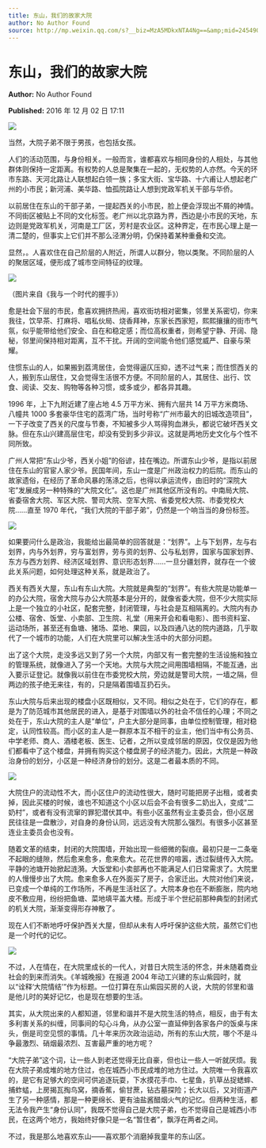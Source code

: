 ```yaml
---
title: 东山，我们的故家大院
author: No Author Found
source: http://mp.weixin.qq.com/s?__biz=MzA5MDkxNTA4Ng==&amp;mid=2454904824&amp;idx=1&amp;sn=e4448380ea86f63b9786d0cdbad2d19a&amp;chksm=87a21799b0d59e8fb0359368c31d132060fe30d12e9345a29745f1782e45c43f17f3fdbe632c#rd
---
```


# 东山，我们的故家大院

**Author:** No Author Found

**Published:** 2016 年 12 月 02 日 17:11

![](http://mmbiz.qpic.cn/mmbiz_jpg/PJWG74pLsMY6VjSs8icl92DouG8adAGS0ibIkmicA6dYrXchQel1ic3LTtD572I9r9sbW2tOnBvpibgicAXRcdc4p5aA/0?wx_fmt=jpeg)

当然，大院子弟不限于男孩，也包括女孩。

人们的活动范围，与身份相关。一般而言，谁都喜欢与相同身份的人相处，与其他群体则保持一定距离。有权势的人总是聚集在一起的，无权势的人亦然。今天的环市东路、天河北路让人联想起白领一族；多宝大街、宝华路、十六甫让人想起老广州的小市民；新河浦、美华路、恤孤院路让人想到党政军机关干部与华侨。

以前居住在东山的干部子弟，一提起西关的小市民，脸上便会浮现出不屑的神情。不同街区被贴上不同的文化标签。老广州以北京路为界，西边是小市民的天地，东边则是党政军机关，河南是工厂区，芳村是农业区。这种界定，在市民心理上是一清二楚的，但事实上它们并不那么泾渭分明，仍保持着某种重叠和交流。

显然，。人喜欢住在自己阶层的人附近，所谓人以群分，物以类聚。不同阶层的人的聚居区域，便形成了城市空间特征的纹理。

![](http://mmbiz.qpic.cn/mmbiz_jpg/PJWG74pLsMZlQLS0vUlV7C6CDTIrhicRsKGaUeQq9LG7enck4oSDRRtLuKJc6CYYmeW10v3EuVvib4eusRPsU0fQ/0?wx_fmt=jpeg)

（图片来自《我与一个时代的握手》）

愈是社会下层的市民，愈喜欢拥挤热闹，喜欢街坊相对密集，邻里关系密切，你来我往，饮早茶、打麻将、唱私伙局、烧香拜神，东家长西家短，熙熙攘攘的街市气氛，似乎能带给他们安全、自在和稳定感；而位高权重者，则希望宁静、开阔、隐秘，邻里间保持相对距离，互不干扰。开阔的空间能令他们感觉威严、自豪与荣耀。

住惯东山的人，如果搬到荔湾居住，会觉得逼仄压抑，透不过气来；而住惯西关的人，搬到东山居住，又会觉得生活很不方便。不同阶层的人，其居住、出行、饮食、阅读、交友、购物等各种习惯，或多或少，都各异其趣。

1996 年，上下九附近建了座占地 4.5 万平方米、拥有六层共 14 万平方米商场、八幢共 1000 多套豪华住宅的荔湾广场，当时号称“广州市最大的旧城改造项目”，一下子改变了西关的尺度与节奏，不知被多少人骂得狗血淋头，都说它破坏西关文脉。但在东山兴建高层住宅，却没有受到多少非议。这就是两地历史文化与个性不同所致。

广州人常把“东山少爷，西关小姐”的俗谚，挂在嘴边。所谓东山少爷，是指以前居住在东山的官宦人家少爷。民国年间，东山一度是广州政治权力的后院。而东山的故家遗俗，在经历了革命风暴的荡涤之后，也得以承运流传，由旧时的“深院大宅”发展成另一种特殊的“大院文化”。这也是广州其他区所没有的。中南局大院、省委宿舍大院、军区大院、警司大院、空军大院、省委党校大院、市委党校大院……直至 1970 年代，“我们大院的干部子弟”，仍然是一个响当当的身份标签。

![](http://mmbiz.qpic.cn/mmbiz_jpg/PJWG74pLsMZlQLS0vUlV7C6CDTIrhicRsD6EWXBeo9abWFC7CiaUZsQx8Rq4JXtraKdl5Ox8ZXJclq4Q0NZw9v5A/0?wx_fmt=jpeg)

如果要问什么是政治，我能给出最简单的回答就是：“划界”。上与下划界，左与右划界，内与外划界，穷与富划界，劳与资的划界、公与私划界，国家与国家划界、东方与西方划界、经济区域划界、意识形态划界……一旦分疆划界，就存在一个彼此关系问题，如何处理这种关系，就是政治了。

西关有西关大屋，东山有东山大院。大院就是典型的“划界”。有些大院是功能单一的办公大院，宿舍大院与办公大院基本是分开的，就像省委大院，但不少大院实际上是一个独立的小社区，配套完整，封闭管理，与社会是互相隔离的。大院内有办公楼、宿舍、饭堂、小卖部、卫生院、礼堂（用来开会和看电影）、图书资料室、运动场所，甚至还有鱼塘、猪场、菜地、果园，以及四通八达的院内道路，几乎取代了一个城市的功能，人们在大院里可以解决生活中的大部分问题。

出了这个大院，走没多远又到了另一个大院，内部又有一套完整的生活设施和独立的管理系统，就像进入了另一个天地。大院与大院之间用围墙相隔，不能互通，出入要示证登记。就像我以前住在市委党校大院，旁边就是警司大院，一墙之隔，但两边的孩子绝无来往，有的，只是隔着围墙互扔石头。

东山大院与后来出现的楼盘小区既相似，又不同。相似之处在于，它们的存在，都是为了防范城市其他居民的进入，是基于对围墙以外的社会不信任的心理；不同之处在于，东山大院的主人是“单位”，户主大部分是同事，由单位控制管理，相对稳定，认同性较高。而小区的主人是一群原本互不相干的业主，他们当中有公务员、中学老师、商人、酒楼老板、医生、记者，之所以变成邻居的原因，仅仅是因为他们都看中了这个楼盘，并拥有购买这个楼盘房子的经济能力。因此，大院是一种政治身份的划分，小区是一种经济身份的划分。这是二者最本质的不同。

![](http://mmbiz.qpic.cn/mmbiz_jpg/PJWG74pLsMZlQLS0vUlV7C6CDTIrhicRsiaPfpnygMdpxlS62HcK83AqF3c3OyHa4BcKtCtkwlJzBDBDkhibUF9uw/0?wx_fmt=jpeg)

大院住户的流动性不大，而小区住户的流动性很大，随时可能把房子出租，或者卖掉，因此买楼的时候，谁也不知道这个小区以后会不会有很多二奶出入，变成“二奶村”，或者有没有流窜的罪犯潜伏其中。有些小区虽然有业主委员会，但小区居民往往是一盘散沙，对自身的身份认同，远远没有大院那么强烈。有很多小区甚至连业主委员会也没有。

随着文革的结束，封闭的大院围墙，开始出现一些细微的裂痕。最初只是一二条毫不起眼的缝隙，然后愈来愈多，愈来愈大。花花世界的喧嚣，透过裂缝传入大院。平静的池塘开始掀起涟漪。大饭堂和小卖部再也不能满足人们日常需求了。大院里的人慢慢步出了大院。愈来愈多人在外面买了房子，合家迁出。大院对他们来说，已变成一个单纯的工作场所，不再是生活社区了。大院本身也在不断膨胀，院内地皮不敷应用，纷纷把鱼塘、菜地填平盖大楼。形成于半个世纪前那种典型的封闭式的机关大院，渐渐变得形存神散了。

现在人们不断地呼吁保护西关大屋，但却从未有人呼吁保护这些大院，虽然它们也是一个时代的记忆。

![](http://mmbiz.qpic.cn/mmbiz_jpg/PJWG74pLsMZlQLS0vUlV7C6CDTIrhicRseIWicjdWKLCxsIy26r04fq16hhN9dgVGtYgcJ986k2SDLjfq1ia9XEQA/0?wx_fmt=jpeg)

不过，人在情在，在大院里成长的一代人，对昔日大院生活的怀念，并未随着商业社会的到来而消失。《羊城晚报》在报道 2004 年动工兴建的东山紫园时，就以“诠释‘大院情结’”作为标题。一位打算在东山紫园买房的人说，大院的邻里和谐是他儿时的美好记忆，也是现在想要的生活。

其实，从大院出来的人都知道，邻里和谐并不是大院生活的特点，相反，由于有太多利害关系的纠缠，同事间的勾心斗角，从办公室一直延伸到各家各户的饭桌与床头，倒是司空见惯的事情。几十年来历次政治运动，所有的东山大院，哪个不是斗争最激烈、硝烟最浓烈、互害最严重的地方呢？

“大院子弟”这个词，让一些人到老还觉得无比自豪，但也让一些人一听就厌烦。我在大院子弟成堆的地方住过，也在城西小市民成堆的地方住过。大院唯一令我喜欢的，是它有足够大的空间可供追逐玩耍，下水摸花手巾、七星鱼，扒草丛捉蟋蟀、捕蚱蜢，上房揭瓦掏鸟窝，摘香蕉，偷甘蔗，钻古墓探险；长大以后，又对街道产生了另一种感情，那是一种更绵长、更有油盐酱醋烟火气的记忆。但两种生活，都无法令我产生“身份认同”，我既不觉得自己是大院子弟，也不觉得自己是城西小市民，在这两个地方，我始终好像只是一名“暂住者”，飘浮在两者之间。

不过，我是那么地喜欢东山——喜欢那个消磨掉我童年的东山区。
